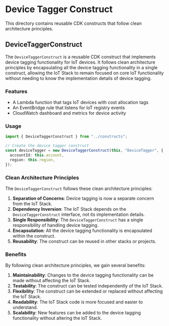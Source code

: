 # Device Tagger Construct

This directory contains reusable CDK constructs that follow clean architecture principles.

## DeviceTaggerConstruct

The `DeviceTaggerConstruct` is a reusable CDK construct that implements device tagging functionality for IoT devices. It follows clean architecture principles by encapsulating all the device tagging functionality in a single construct, allowing the IoT Stack to remain focused on core IoT functionality without needing to know the implementation details of device tagging.

### Features

- A Lambda function that tags IoT devices with cost allocation tags
- An EventBridge rule that listens for IoT registry events
- CloudWatch dashboard and metrics for device activity

### Usage

```typescript
import { DeviceTaggerConstruct } from "../constructs";

// Create the device tagger construct
const deviceTagger = new DeviceTaggerConstruct(this, "DeviceTagger", {
  accountId: this.account,
  region: this.region,
});
```

### Clean Architecture Principles

The `DeviceTaggerConstruct` follows these clean architecture principles:

1. **Separation of Concerns**: Device tagging is now a separate concern from the IoT Stack.
2. **Dependency Inversion**: The IoT Stack depends on the `DeviceTaggerConstruct` interface, not its implementation details.
3. **Single Responsibility**: The `DeviceTaggerConstruct` has a single responsibility of handling device tagging.
4. **Encapsulation**: All the device tagging functionality is encapsulated within the construct.
5. **Reusability**: The construct can be reused in other stacks or projects.

### Benefits

By following clean architecture principles, we gain several benefits:

1. **Maintainability**: Changes to the device tagging functionality can be made without affecting the IoT Stack.
2. **Testability**: The construct can be tested independently of the IoT Stack.
3. **Flexibility**: The construct can be extended or replaced without affecting the IoT Stack.
4. **Readability**: The IoT Stack code is more focused and easier to understand.
5. **Scalability**: New features can be added to the device tagging functionality without altering the IoT Stack.